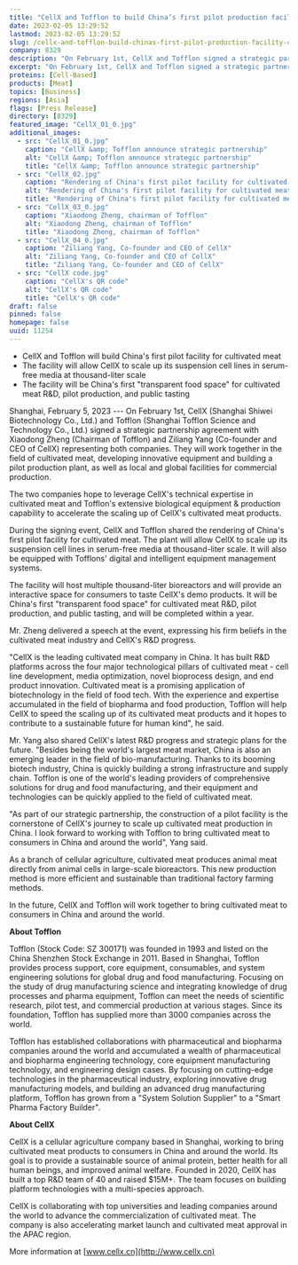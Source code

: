 ```yaml
---
title: "CellX and Tofflon to build China’s first pilot production facility for cultivated meat"
date: 2023-02-05 13:29:52
lastmod: 2023-02-05 13:29:52
slug: /cellx-and-tofflon-build-chinas-first-pilot-production-facility-cultivated-meat
company: 8329
description: "On February 1st, CellX and Tofflon signed a strategic partnership agreement to work together in the field of cultivated meat, developing innovative equipment and building a pilot production plant, as well as local and global facilities for commercial production"
excerpt: "On February 1st, CellX and Tofflon signed a strategic partnership agreement to work together in the field of cultivated meat, developing innovative equipment and building a pilot production plant, as well as local and global facilities for commercial production"
proteins: [Cell-Based]
products: [Meat]
topics: [Business]
regions: [Asia]
flags: [Press Release]
directory: [8329]
featured_image: "CellX_01_0.jpg"
additional_images:
  - src: "CellX_01_0.jpg"
    caption: "CellX &amp; Tofflon announce strategic partnership"
    alt: "CellX &amp; Tofflon announce strategic partnership"
    title: "CellX &amp; Tofflon announce strategic partnership"
  - src: "CellX_02.jpg"
    caption: "Rendering of China's first pilot facility for cultivated meat"
    alt: "Rendering of China's first pilot facility for cultivated meat"
    title: "Rendering of China's first pilot facility for cultivated meat"
  - src: "CellX_03_0.jpg"
    caption: "Xiaodong Zheng, chairman of Tofflon"
    alt: "Xiaodong Zheng, chairman of Tofflon"
    title: "Xiaodong Zheng, chairman of Tofflon"
  - src: "CellX_04_0.jpg"
    caption: "Ziliang Yang, Co-founder and CEO of CellX"
    alt: "Ziliang Yang, Co-founder and CEO of CellX"
    title: "Ziliang Yang, Co-founder and CEO of CellX"
  - src: "CellX code.jpg"
    caption: "CellX's QR code"
    alt: "CellX's QR code"
    title: "CellX's QR code"
draft: false
pinned: false
homepage: false
uuid: 11254
---
```

-   CellX and Tofflon will build China\'s first pilot facility for
    cultivated meat
-   The facility will allow CellX to scale up its suspension cell lines
    in serum-free media at thousand-liter scale
-   The facility will be China\'s first \"transparent food space\" for
    cultivated meat R&D, pilot production, and public tasting

Shanghai, February 5, 2023 --- On February 1st, CellX (Shanghai Shiwei
Biotechnology Co., Ltd.) and Tofflon (Shanghai Tofflon Science and
Technology Co., Ltd.) signed a strategic partnership agreement with
Xiaodong Zheng (Chairman of Tofflon) and Ziliang Yang (Co-founder and
CEO of CellX) representing both companies. They will work together in
the field of cultivated meat, developing innovative equipment and
building a pilot production plant, as well as local and global
facilities for commercial production.

The two companies hope to leverage CellX's technical expertise in
cultivated meat and Tofflon's extensive biological equipment &
production capability to accelerate the scaling up of CellX's cultivated
meat products.

During the signing event, CellX and Tofflon shared the rendering of
China\'s first pilot facility for cultivated meat. The plant will allow
CellX to scale up its suspension cell lines in serum-free media at
thousand-liter scale. It will also be equipped with Tofflons' digital
and intelligent equipment management systems.

The facility will host multiple thousand-liter bioreactors and will
provide an interactive space for consumers to taste CellX's demo
products. It will be China\'s first \"transparent food space\" for
cultivated meat R&D, pilot production, and public tasting, and will be
completed within a year.

Mr. Zheng delivered a speech at the event, expressing his firm beliefs
in the cultivated meat industry and CellX's R&D progress.

\"CellX is the leading cultivated meat company in China. It has built
R&D platforms across the four major technological pillars of cultivated
meat - cell line development, media optimization, novel bioprocess
design, and end product innovation. Cultivated meat is a promising
application of biotechnology in the field of food tech. With the
experience and expertise accumulated in the field of biopharma and food
production, Tofflon will help CellX to speed the scaling up of its
cultivated meat products and it hopes to contribute to a sustainable
future for human kind\", he said.

Mr. Yang also shared CellX's latest R&D progress and strategic plans for
the future. \"Besides being the world's largest meat market, China is
also an emerging leader in the field of bio-manufacturing. Thanks to its
booming biotech industry, China is quickly building a strong
infrastructure and supply chain. Tofflon is one of the world\'s leading
providers of comprehensive solutions for drug and food manufacturing,
and their equipment and technologies can be quickly applied to the field
of cultivated meat.

\"As part of our strategic partnership, the construction of a pilot
facility is the cornerstone of CellX\'s journey to scale up cultivated
meat production in China. I look forward to working with Tofflon to
bring cultivated meat to consumers in China and around the world\", Yang
said.

As a branch of cellular agriculture, cultivated meat produces animal
meat directly from animal cells in large-scale bioreactors. This new
production method is more efficient and sustainable than traditional
factory farming methods.

In the future, CellX and Tofflon will work together to bring cultivated
meat to consumers in China and around the world.

****About Tofflon****

Tofflon (Stock Code: SZ 300171) was founded in 1993 and listed on the
China Shenzhen Stock Exchange in 2011. Based in Shanghai, Tofflon
provides process support, core equipment, consumables, and system
engineering solutions for global drug and food manufacturing. Focusing
on the study of drug manufacturing science and integrating knowledge of
drug processes and pharma equipment, Tofflon can meet the needs of
scientific research, pilot test, and commercial production at various
stages. Since its foundation, Tofflon has supplied more than 3000
companies across the world.

Tofflon has established collaborations with pharmaceutical and biopharma
companies around the world and accumulated a wealth of pharmaceutical
and biopharma engineering technology, core equipment manufacturing
technology, and engineering design cases. By focusing on cutting-edge
technologies in the pharmaceutical industry, exploring innovative drug
manufacturing models, and building an advanced drug manufacturing
platform, Tofflon has grown from a \"System Solution Supplier\" to a
\"Smart Pharma Factory Builder\".

****About CellX****

CellX is a cellular agriculture company based in Shanghai, working to
bring cultivated meat products to consumers in China and around the
world. Its goal is to provide a sustainable source of animal protein,
better health for all human beings, and improved animal welfare. Founded
in 2020, CellX has built a top R&D team of 40 and raised \$15M+. The
team focuses on building platform technologies with a multi-species
approach.

CellX is collaborating with top universities and leading companies
around the world to advance the commercialization of cultivated meat.
The company is also accelerating market launch and cultivated meat
approval in the APAC region.

More information at [www.cellx.cn](http://www.cellx.cn)
